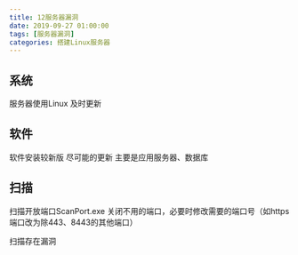 ```yaml
---
title: 12服务器漏洞
date: 2019-09-27 01:00:00
tags: [服务器漏洞]
categories: 搭建Linux服务器
---
```

## 系统
服务器使用Linux 及时更新

## 软件
软件安装较新版 尽可能的更新 主要是应用服务器、数据库

## 扫描
扫描开放端口ScanPort.exe
关闭不用的端口，必要时修改需要的端口号（如https端口改为除443、8443的其他端口）

扫描存在漏洞